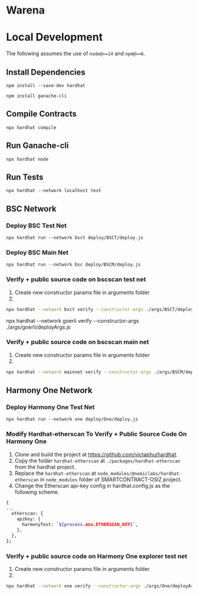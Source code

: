 # Warena

# Local Development

The following assumes the use of `node@>=14` and `npm@>=6`.

## Install Dependencies

`npm install --save-dev hardhat`

`npm install ganache-cli`

## Compile Contracts

`npx hardhat compile`

## Run Ganache-cli

`npx hardhat node`

## Run Tests

`npx hardhat --network localhost test`

## BSC Network

### Deploy BSC Test Net

`npx hardhat run --network bsct deploy/BSCT/deploy.js`

### Deploy BSC Main Net

`npx hardhat run --network bsc deploy/BSCM/deploy.js`

### Verify + public source code on bscscan test net

1. Create new constructor params file in arguments folder
2.

```bash
npx hardhat --network bsct verify --constructor-args ./args/BSCT/deployArgs.js DEPLOYED_CONTRACT_ADDRESS
```

npx hardhat --network goerli verify --constructor-args ./args/goerli/deployArgs.js

### Verify + public source code on bscscan main net

1. Create new constructor params file in arguments folder
2.

```bash
npx hardhat --network mainnet verify --constructor-args ./args/BSCM/deployArgs.js DEPLOYED_CONTRACT_ADDRESS
```

## Harmony One Network

### Deploy Harmony One Test Net

`npx hardhat run --network one deploy/One/deploy.js`

### Modify Hardhat-etherscan To Verify + Public Source Code On Harmony One

1. Clone and build the project at https://github.com/victaphu/hardhat.
2. Copy the folder `hardhat-etherscan` at `./packages/hardhat-etherscan` from the hardhat project.
3. Replace the `hardhat-etherscan` at `node_modules/@nomiclabs/hardhat-etherscan` in `node_modules` folder of SMARTCONTRACT-OSIZ project.
4. Change the Etherscan api-key config in hardhat.config.js as the following scheme.

```bash
{
...
  etherscan: {
    apiKey: {
      harmonyTest: `${process.env.ETHERSCAN_KEY}`,
    },
  },
};
```

### Verify + public source code on Harmony One explorer test net

1. Create new constructor params file in arguments folder
2.

```bash
npx hardhat --network one verify --constructor-args ./args/One/deployArgs.js DEPLOYED_CONTRACT_ADDRESS
```
